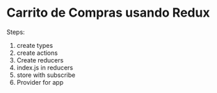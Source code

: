# Carrito de Compras usando Redux

Steps:

1. create types
2. create actions
3. Create reducers
4. index.js in reducers
5. store with subscribe
6. Provider for app
